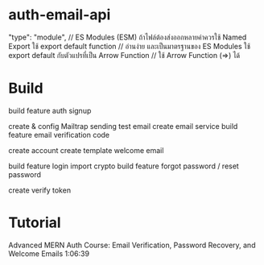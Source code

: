 # auth-email-api
"type": "module", // ES Modules (ESM)
ถ้าไฟล์ต้องส่งออกหลายค่าควรใช้ Named Export
ใช้ export default function // อ่านง่าย และเป็นมาตรฐานของ ES Modules
ใช้ export default กับตัวแปรที่เป็น Arrow Function // ใช้ Arrow Function (=>) ได้

<!-- npm install -->


# Build 
build feature auth signup

create & config Mailtrap
sending test email
create email service
build feature email verification code

<!-- Mailtrap -->
create account
create template welcome email

build feature login
import crypto
build feature forgot password / reset password

create verify token


# Tutorial
Advanced MERN Auth Course: Email Verification, Password Recovery, and Welcome Emails 1:06:39